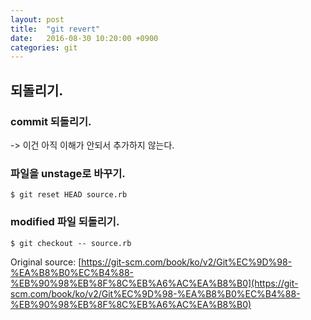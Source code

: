 ```yaml
---
layout: post
title:  "git revert"
date:   2016-08-30 10:20:00 +0900
categories: git
---
```


## 되돌리기.

### commit 되돌리기.

-> 이건 아직 이해가 안되서 추가하지 않는다.

### 파일을 unstage로 바꾸기.

```
$ git reset HEAD source.rb

```

### modified 파일 되돌리기.

```
$ git checkout -- source.rb
```

Original source: [https://git-scm.com/book/ko/v2/Git%EC%9D%98-%EA%B8%B0%EC%B4%88-%EB%90%98%EB%8F%8C%EB%A6%AC%EA%B8%B0](https://git-scm.com/book/ko/v2/Git%EC%9D%98-%EA%B8%B0%EC%B4%88-%EB%90%98%EB%8F%8C%EB%A6%AC%EA%B8%B0)
